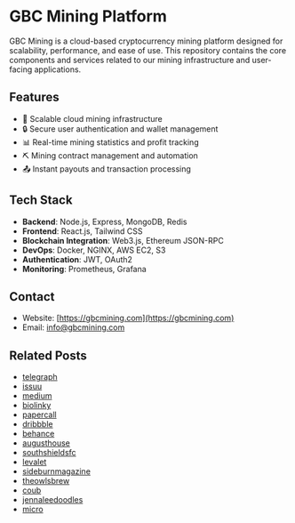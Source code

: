 # GBC Mining Platform

GBC Mining is a cloud-based cryptocurrency mining platform designed for scalability, performance, and ease of use. This repository contains the core components and services related to our mining infrastructure and user-facing applications.

## Features

- 🚀 Scalable cloud mining infrastructure
- 🔒 Secure user authentication and wallet management
- 📊 Real-time mining statistics and profit tracking
- ⛏️ Mining contract management and automation
- 📤 Instant payouts and transaction processing

## Tech Stack

- **Backend**: Node.js, Express, MongoDB, Redis
- **Frontend**: React.js, Tailwind CSS
- **Blockchain Integration**: Web3.js, Ethereum JSON-RPC
- **DevOps**: Docker, NGINX, AWS EC2, S3
- **Authentication**: JWT, OAuth2
- **Monitoring**: Prometheus, Grafana

## Contact

- Website: [https://gbcmining.com](https://gbcmining.com)
- Email: [info@gbcmining.com](info@gbcmining.com)

## Related Posts
- [telegraph](https://telegra.ph/Unlocking-Passive-Income-with-Cloud-Mining-How-to-Get-Started-with-GBCMiningcom-09-18)
- [issuu](https://issuu.com/gbcmining/docs/gbcminin_your_gateway_to_cloud_mining_in_2025/s/114750407)
- [medium](https://medium.com/@sejavuco28/gbc-mining-your-gateway-to-cloud-mining-6cf2b523a8da)
- [biolinky](https://biolinky.co/gbcmining)
- [papercall](https://www.papercall.io/speakers/gbcmining)
- [dribbble](https://dribbble.com/shots/26545503-GBCMining-com-UI?added_first_shot=true)
- [behance](https://www.behance.net/gallery/234883163/How-to-Get-Started-with-GBCMiningcom)
- [augusthouse](https://www.augusthouse.com/single-post/why-are-hispanic-folktales-so-important)
- [southshieldsfc](https://www.southshieldsfc.co.uk/post/shields-draw-chorley-at-home-in-fa-cup)
- [levalet](https://www.levalet.xyz/post/odyss%C3%A9e-l-exposition)
- [sideburnmagazine](https://www.sideburnmagazine.com/post/sideburn-x-royal-enfield-films)
- [theowlsbrew](https://www.theowlsbrew.com/post/bbc-a-winter-in-new-york-by-josie-silver)
- [coub](https://coub.com/gbcmining)
- [jennaleedoodles](https://www.jennaleedoodles.com/post/standard-mini-bernedoodle-feeding-charts-recommendations)
- [micro](https://micro.blog/gbcmining)
